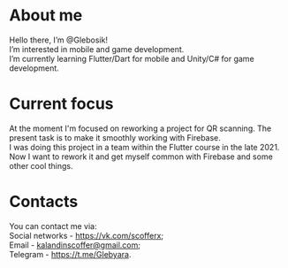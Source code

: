 # About me

Hello there, I’m @Glebosik!  
I’m interested in mobile and game development.  
I’m currently learning Flutter/Dart for mobile and Unity/C# for game development.

# Current focus

At the moment I'm focused on reworking a project for QR scanning. The present task is to make it smoothly working with Firebase.  
I was doing this project in a team within the Flutter course in the late 2021. Now I want to rework it and get myself common with Firebase and some other cool things.


# Contacts
You can contact me via:  
Social networks - https://vk.com/scofferx;  
Email - kalandinscoffer@gmail.com;  
Telegram - https://t.me/Glebyara.  
